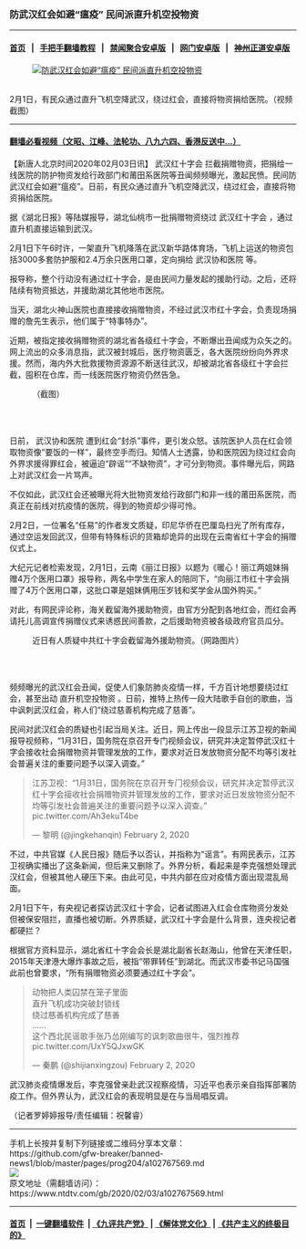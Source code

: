 ### 防武汉红会如避“瘟疫” 民间派直升机空投物资
------------------------

#### [首页](https://github.com/gfw-breaker/banned-news1/blob/master/README.md) &nbsp;&nbsp;|&nbsp;&nbsp; [手把手翻墙教程](https://github.com/gfw-breaker/guides/wiki) &nbsp;&nbsp;|&nbsp;&nbsp; [禁闻聚合安卓版](https://github.com/gfw-breaker/bn-android) &nbsp;&nbsp;|&nbsp;&nbsp; [网门安卓版](https://github.com/oGate2/oGate) &nbsp;&nbsp;|&nbsp;&nbsp; [神州正道安卓版](https://github.com/SzzdOgate/update) 



<div><div class="featured_image">
 <a href="https://i.ntdtv.com/assets/uploads/2020/02/1-36.jpg" target="_blank">
  <figure>
   <img alt="防武汉红会如避“瘟疫” 民间派直升机空投物资" src="https://i.ntdtv.com/assets/uploads/2020/02/1-36-800x450.jpg"/>
  </figure><br/>
 </a>
 <span class="caption">
  2月1日，有民众通过直升飞机空降武汉，绕过红会，直接将物资捐给医院。（视频截图）
 </span>
</div>
</div><hr/>

#### [翻墙必看视频（文昭、江峰、法轮功、八九六四、香港反送中...）](http://167.172.214.107/home.html)

<div><div class="post_content" itemprop="articleBody">
 <p>
  【新唐人北京时间2020年02月03日讯】
  <ok href="https://www.ntdtv.com/gb/武汉红十字会.htm">
   武汉红十字会
  </ok>
  拦截捐赠物资，把捐给一线医院的防护物资发给行政部门和莆田系医院等丑闻频频曝光，激起民愤。民间防武汉红会如避“瘟疫”。日前，有民众通过直升飞机空降武汉，绕过红会，直接将物资捐给医院。
 </p>
 <p>
  据《湖北日报》等陆媒报导，湖北仙桃市一批捐赠物资绕过
  <ok href="https://www.ntdtv.com/gb/武汉红十字会.htm">
   武汉红十字会
  </ok>
  ，通过直升机直接运输到武汉。
 </p>
 <p>
  2月1日下午6时许，一架直升飞机降落在武汉新华路体育场，飞机上运送的物资包括3000多套防护服和2.4万余只医用口罩，定向捐给
  <ok href="https://www.ntdtv.com/gb/武汉协和医院.htm">
   武汉协和医院
  </ok>
  等。
 </p>
 <p>
  报导称，整个行动没有通过红十字会，是由民间力量发起的援助行动。之后，还将陆续有物资抵达，并援助湖北其他地市医院。
  <div class="video_fit_container">
  </div>
 </p>
 <div class="video_fit_container">
 </div>
 <p>
  当天，湖北火神山医院也直接接收捐赠物资，不经过武汉市红十字会，负责现场捐赠的詹先生表示，他们属于“特事特办”。
 </p>
 <p>
  近期，被指定接收捐赠物资的湖北省各级红十字会，不断爆出丑闻成为众矢之的。网上流出的众多消息指，武汉被封城后，医疗物资匮乏，各大医院纷纷向外界求援。然而，海内外大批救援物资源源不断送往武汉，却被湖北省各级红十字会拦截，囤积在仓库，而一线医院医疗物资仍然告急。
 </p>
 <figure class="wp-caption alignnone" id="attachment_102767581" style="width: 600px">
  <img alt="" class="size-medium wp-image-102767581" src="https://i.ntdtv.com/assets/uploads/2020/02/f39ef5858c4a3d36bc263acf39b19a3d-e1580669411175-600x739.jpg">
   <br/><figcaption class="wp-caption-text">
    （截图）
   </figcaption><br/>
  </img>
 </figure><br/>
 <div class="video_fit_container">
 </div>
 <p>
  日前，
  <ok href="https://www.ntdtv.com/gb/武汉协和医院.htm">
   武汉协和医院
  </ok>
  遭到红会“封杀”事件，更引发众怒。该院医护人员在红会领取物资像“要饭的一样”，最终空手而归。知情人士透露，协和医院因为绕过红会向外界求援得罪红会，被逼迫“辟谣”“不缺物资”，才可分到物资。事件曝光后，网路上对武汉红会一片骂声。
 </p>
 <p>
  不仅如此，武汉红会还被曝光将大批物资发给行政部门和非一线的莆田系医院，而真正在前线对抗疫情的医院，得到的物资却少得可怜。
 </p>
 <p>
  2月2日，一位署名“任易”的作者发文质疑，印尼华侨在巴厘岛扫光了所有库存，通过空运发回武汉，但带有特殊标识的货箱却诡异的出现在云南省红十字会的捐赠仪式上。
 </p>
 <p>
  大纪元记者检索发现，2月1日，云南《丽江日报》以题为《暖心！丽江两姐妹捐赠4万个医用口罩》报导称，两名中学生在家人的陪同下，“向丽江市红十字会捐赠了4万个医用口罩，这批口罩是姐妹俩用压岁钱和奖学金从国外购买。”
 </p>
 <p>
  对此，有网民评论称，海关截留海外援助物资，由官方分配到各地红会，而红会再请托儿高调宣传捐赠仪式来诱惑民间善款，之后援助物资被各级政府官员瓜分。
 </p>
 <figure class="wp-caption alignnone" id="attachment_102767582" style="width: 600px">
  <img alt="" class="size-medium wp-image-102767582" src="https://i.ntdtv.com/assets/uploads/2020/02/d3864a7879b9268efc8e3c0da1e25d66-e1580672276370-600x390.jpg">
   <br/><figcaption class="wp-caption-text">
    近日有人质疑中共红十字会截留海外援助物资。（网路图片）
   </figcaption><br/>
  </img>
 </figure><br/>
 <p>
  频频曝光的武汉红会丑闻，促使人们象防肺炎疫情一样，千方百计地想要绕过红会，甚至出动
  <ok href="https://www.ntdtv.com/gb/直升机空投物资.htm">
   直升机空投物资
  </ok>
  。日前，推特上热传一段大陆歌手自创的歌曲，当中讽刺武汉红会，称人们“绕过慈善机构完成了慈善”。
 </p>
 <p>
  民间对武汉红会的质疑也引起当局关注。近日，网上传出一段显示江苏卫视的新闻报导视频称，“1月31日，国务院在京召开专门视频会议，研究并决定暂停武汉红十字会接收社会捐赠物资并管理发放的工作，要求对近日发放物资分配不均等引发社会普遍关注的重要问题予以深入调查。”
 </p>
 <blockquote class="twitter-tweet">
  <p dir="ltr" lang="zh">
   江苏卫视：“1月31日，国务院在京召开专门视频会议，研究并决定暂停武汉红十字会接收社会捐赠物资并管理发放的工作，要求对近日发放物资分配不均等引发社会普遍关注的重要问题予以深入调查。”
   <ok href="https://t.co/Ah3ekuT4be">
    pic.twitter.com/Ah3ekuT4be
   </ok>
  </p>
  <p>
   — 黎明 (@jingkehanqin)
   <ok href="https://twitter.com/jingkehanqin/status/1224043600134230017?ref_src=twsrc%5Etfw">
    February 2, 2020
   </ok>
  </p>
 </blockquote>
 <p>
  <script async="" charset="utf-8" src="https://platform.twitter.com/widgets.js">
  </script>
 </p>
 <p>
 </p>
 <p>
  不过，中共官媒《人民日报》随后予以否认，并指称为“谣言”。有网民表示，江苏卫视确实播出了这条新闻，但后来又删除了。外界分析，看起来是李克强想处理武汉红会，但被其他人硬压下来。由此可见，中共内部在应对疫情方面出现混乱局面。
 </p>
 <p>
  2月1日下午，有央视记者探访武汉红十字会，记者试图进入红会仓库物资分发处但被保安阻拦，直播也被切断。外界质疑，武汉红十字会是什么背景，连央视记者都硬拦？
 </p>
 <p>
  根据官方资料显示，湖北省红十字会会长是湖北副省长赵海山，他曾在天津任职，2015年天津港大爆炸事故之后，被指“带罪转任”到湖北。而武汉市委书记马国强此前也曾要求，“所有捐赠物资必须要通过红十字会”。
 </p>
 <blockquote class="twitter-tweet">
  <p dir="ltr" lang="zh">
   动物把人类囚禁在笼子里面
   <br/>
   直升飞机成功突破封锁线
   <br/>
   绕过慈善机构完成了慈善
   <br/>
   ……
   <br/>
   这个西北民谣歌手张乃怂刚编写的讽刺歌曲很牛，强烈推荐
   <br/>
   <ok href="https://t.co/UxY5QJxwGK">
    pic.twitter.com/UxY5QJxwGK
   </ok>
  </p>
  <p>
   — 秦鹏 (@shijianxingzou)
   <ok href="https://twitter.com/shijianxingzou/status/1223945731574288385?ref_src=twsrc%5Etfw">
    February 2, 2020
   </ok>
  </p>
 </blockquote>
 <p>
  <script async="" charset="utf-8" src="https://platform.twitter.com/widgets.js">
  </script>
 </p>
 <p>
 </p>
 <p>
  武汉肺炎疫情爆发后，李克强曾亲赴武汉视察疫情，习近平也表示亲自指挥部署防疫工作。但外界认为，武汉红会的表现明显是在与当局唱反调。
 </p>
 <p>
  （记者罗婷婷报导/责任编辑：祝馨睿）
 </p>
 <div class="single_ad">
 </div>
</div>
</div>
<hr/>
手机上长按并复制下列链接或二维码分享本文章：<br/>
https://github.com/gfw-breaker/banned-news1/blob/master/pages/prog204/a102767569.md <br/>
<a href='https://github.com/gfw-breaker/banned-news1/blob/master/pages/prog204/a102767569.md'><img src='https://github.com/gfw-breaker/banned-news1/blob/master/pages/prog204/a102767569.md.png'/></a> <br/>
原文地址（需翻墙访问）：https://www.ntdtv.com/gb/2020/02/03/a102767569.html


------------------------
#### [首页](https://github.com/gfw-breaker/banned-news1/blob/master/README.md) &nbsp;|&nbsp; [一键翻墙软件](https://github.com/gfw-breaker/nogfw/blob/master/README.md) &nbsp;| [《九评共产党》](https://github.com/gfw-breaker/9ping.md/blob/master/README.md#九评之一评共产党是什么) | [《解体党文化》](https://github.com/gfw-breaker/jtdwh.md/blob/master/README.md) | [《共产主义的终极目的》](https://github.com/gfw-breaker/gczydzjmd.md/blob/master/README.md)


<img src='http://gfw-breaker.win/banned-news/pages/prog204/a102767569.md' width='0px' height='0px'/>